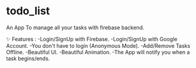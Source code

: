 # todo_list

An App To manage all your tasks with firebase backend.

✨ Features :
-Login/SignUp with Firebase.
-Login/SignUp with Google Account.
-You don't have to login (Anonymous Mode).
-Add/Remove Tasks Offline.
-Beautiful UI.
-Beautiful Animation.
-The App will notify you when a task begins/ends.
